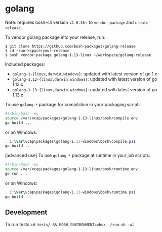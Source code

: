 # golang

Note: requires bosh-cli version `v2.0.36`+ to `vendor-package` and `create-release`.

To vendor golang package into your release, run:

```
$ git clone https://github.com/bosh-packages/golang-release
$ cd ~/workspace/your-release
$ bosh vendor-package golang-1.13-linux ~/workspace/golang-release
```

Included packages:

- `golang-1-{linux,darwin,windows}`: updated with latest version of go 1.x
- `golang-1.12-{linux,darwin,windows}`: updated with latest version of go 1.12.x
- `golang-1.13-{linux,darwin,windows}`: updated with latest version of go 1.13.x

To use `golang-*` package for compilation in your packaging script:

```bash
#!/bin/bash -eu
source /var/vcap/packages/golang-1.13-linux/bosh/compile.env
go build ...
```
or on Windows:

```powershell
. C:\var\vcap\packages\golang-1.13-windows\bosh\compile.ps1
go build ...
```
[advanced use] To use `golang-*` package at runtime in your job scripts:

```bash
#!/bin/bash -eu
source /var/vcap/packages/golang-1.13-linux/bosh/runtime.env
go run ...
```
or on Windows:

```powershell
. C:\var\vcap\packages\golang-1.13-windows\bosh\runtime.ps1
go build ...
```

## Development

To run tests `cd tests/ && BOSH_ENVIRONMENT=vbox ./run.sh -wl`
